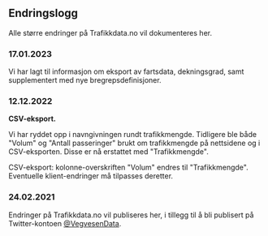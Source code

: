 ## Endringslogg

Alle større endringer på Trafikkdata.no vil dokumenteres her.

### 17.01.2023

Vi har lagt til informasjon om eksport av fartsdata, dekningsgrad, samt supplementert med nye bregrepsdefinisjoner.

### 12.12.2022

**CSV-eksport.**

Vi har ryddet opp i navngivningen rundt trafikkmengde.
Tidligere ble både "Volum" og "Antall passeringer" brukt om trafikkmengde på nettsidene og i CSV-eksporten. Disse er nå erstattet med "Trafikkmengde".

CSV-eksport: kolonne-overskriften "Volum" endres til "Trafikkmengde". Eventuelle klient-endringer må tilpasses deretter.

### 24.02.2021

Endringer på Trafikkdata.no vil publiseres her, i tillegg til å bli publisert på Twitter-kontoen <a href="https://twitter.com/vegvesendata"  style="color: #44f55; text-decoration: underline;">@VegvesenData</a>. 
